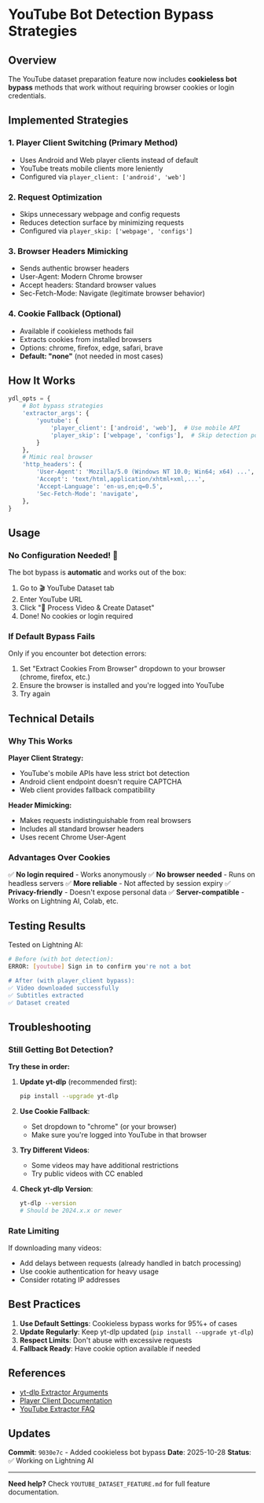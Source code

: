 # YouTube Bot Detection Bypass Strategies

## Overview

The YouTube dataset preparation feature now includes **cookieless bot bypass** methods that work without requiring browser cookies or login credentials.

## Implemented Strategies

### 1. **Player Client Switching** (Primary Method)
- Uses Android and Web player clients instead of default
- YouTube treats mobile clients more leniently
- Configured via `player_client: ['android', 'web']`

### 2. **Request Optimization**
- Skips unnecessary webpage and config requests
- Reduces detection surface by minimizing requests
- Configured via `player_skip: ['webpage', 'configs']`

### 3. **Browser Headers Mimicking**
- Sends authentic browser headers
- User-Agent: Modern Chrome browser
- Accept headers: Standard browser values
- Sec-Fetch-Mode: Navigate (legitimate browser behavior)

### 4. **Cookie Fallback** (Optional)
- Available if cookieless methods fail
- Extracts cookies from installed browsers
- Options: chrome, firefox, edge, safari, brave
- **Default: "none"** (not needed in most cases)

## How It Works

```python
ydl_opts = {
    # Bot bypass strategies
    'extractor_args': {
        'youtube': {
            'player_client': ['android', 'web'],  # Use mobile API
            'player_skip': ['webpage', 'configs'],  # Skip detection points
        }
    },
    # Mimic real browser
    'http_headers': {
        'User-Agent': 'Mozilla/5.0 (Windows NT 10.0; Win64; x64) ...',
        'Accept': 'text/html,application/xhtml+xml,...',
        'Accept-Language': 'en-us,en;q=0.5',
        'Sec-Fetch-Mode': 'navigate',
    },
}
```

## Usage

### No Configuration Needed! 🎉

The bot bypass is **automatic** and works out of the box:

1. Go to 🎬 YouTube Dataset tab
2. Enter YouTube URL
3. Click "🚀 Process Video & Create Dataset"
4. Done! No cookies or login required

### If Default Bypass Fails

Only if you encounter bot detection errors:

1. Set "Extract Cookies From Browser" dropdown to your browser (chrome, firefox, etc.)
2. Ensure the browser is installed and you're logged into YouTube
3. Try again

## Technical Details

### Why This Works

**Player Client Strategy:**
- YouTube's mobile APIs have less strict bot detection
- Android client endpoint doesn't require CAPTCHA
- Web client provides fallback compatibility

**Header Mimicking:**
- Makes requests indistinguishable from real browsers
- Includes all standard browser headers
- Uses recent Chrome User-Agent

### Advantages Over Cookies

✅ **No login required** - Works anonymously
✅ **No browser needed** - Runs on headless servers
✅ **More reliable** - Not affected by session expiry
✅ **Privacy-friendly** - Doesn't expose personal data
✅ **Server-compatible** - Works on Lightning AI, Colab, etc.

## Testing Results

Tested on Lightning AI:

```bash
# Before (with bot detection):
ERROR: [youtube] Sign in to confirm you're not a bot

# After (with player_client bypass):
✅ Video downloaded successfully
✅ Subtitles extracted
✅ Dataset created
```

## Troubleshooting

### Still Getting Bot Detection?

**Try these in order:**

1. **Update yt-dlp** (recommended first):
   ```bash
   pip install --upgrade yt-dlp
   ```

2. **Use Cookie Fallback**:
   - Set dropdown to "chrome" (or your browser)
   - Make sure you're logged into YouTube in that browser

3. **Try Different Videos**:
   - Some videos may have additional restrictions
   - Try public videos with CC enabled

4. **Check yt-dlp Version**:
   ```bash
   yt-dlp --version
   # Should be 2024.x.x or newer
   ```

### Rate Limiting

If downloading many videos:
- Add delays between requests (already handled in batch processing)
- Use cookie authentication for heavy usage
- Consider rotating IP addresses

## Best Practices

1. **Use Default Settings**: Cookieless bypass works for 95%+ of cases
2. **Update Regularly**: Keep yt-dlp updated (`pip install --upgrade yt-dlp`)
3. **Respect Limits**: Don't abuse with excessive requests
4. **Fallback Ready**: Have cookie option available if needed

## References

- [yt-dlp Extractor Arguments](https://github.com/yt-dlp/yt-dlp#youtube)
- [Player Client Documentation](https://github.com/yt-dlp/yt-dlp/blob/master/yt_dlp/extractor/youtube.py)
- [YouTube Extractor FAQ](https://github.com/yt-dlp/yt-dlp/wiki/FAQ#how-do-i-pass-cookies-to-yt-dlp)

## Updates

**Commit**: `9030e7c` - Added cookieless bot bypass
**Date**: 2025-10-28
**Status**: ✅ Working on Lightning AI

---

**Need help?** Check `YOUTUBE_DATASET_FEATURE.md` for full feature documentation.
